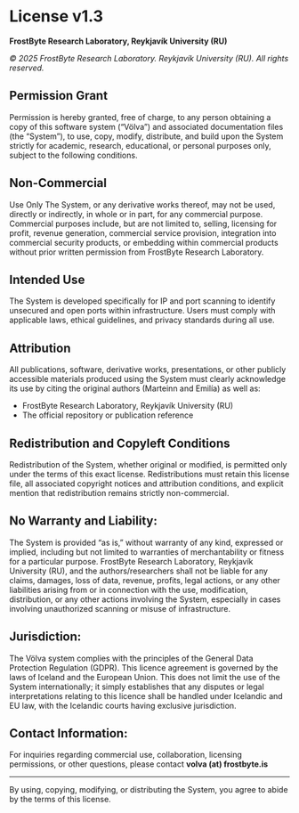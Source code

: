 # License v1.3

**FrostByte Research Laboratory, Reykjavík University (RU)**

*© 2025 FrostByte Research Laboratory. Reykjavík University (RU). All rights reserved.*

## Permission Grant 

Permission is hereby granted, free of charge, to any person obtaining a copy of this software system (“Völva”) and associated documentation files (the “System”), to use, copy, modify, distribute, and build upon the System strictly for academic, research, educational, or personal purposes only, subject to the following conditions.

## Non-Commercial 

Use Only The System, or any derivative works thereof, may not be used, directly or indirectly, in whole or in part, for any commercial purpose. Commercial purposes include, but are not limited to, selling, licensing for profit, revenue generation, commercial service provision, integration into commercial security products, or embedding within commercial products without prior written permission from FrostByte Research Laboratory.

## Intended Use 

The System is developed specifically for IP and port scanning to identify unsecured and open ports within infrastructure. Users must comply with applicable laws, ethical guidelines, and privacy standards during all use.

## Attribution

All publications, software, derivative works, presentations, or other publicly accessible materials produced using the System must clearly acknowledge its use by citing the original authors (Marteinn and Emilía) as well as:
- FrostByte Research Laboratory, Reykjavík University (RU)
- The official repository or publication reference

## Redistribution and Copyleft Conditions 

Redistribution of the System, whether original or modified, is permitted only under the terms of this exact license. Redistributions must retain this license file, all associated copyright notices and attribution conditions, and explicit mention that redistribution remains strictly non-commercial.
    


## No Warranty and Liability:

The System is provided “as is,” without warranty of any kind, expressed or implied, including but not limited to warranties of merchantability or fitness for a particular purpose. FrostByte Research Laboratory, Reykjavík University (RU), and the authors/researchers shall not be liable for any claims, damages, loss of data, revenue, profits, legal actions, or any other liabilities arising from or in connection with the use, modification, distribution, or any other actions involving the System, especially in cases involving unauthorized scanning or misuse of infrastructure.

## Jurisdiction:

The Völva system complies with the principles of the General Data Protection Regulation (GDPR). This licence agreement is governed by the laws of Iceland and the European Union. This does not limit the use of the System internationally; it simply establishes that any disputes or legal interpretations relating to this licence shall be handled under Icelandic and EU law, with the Icelandic courts having exclusive jurisdiction.

## Contact Information:

For inquiries regarding commercial use, collaboration, licensing permissions, or other questions, please contact **volva (at) frostbyte.is**

---

By using, copying, modifying, or distributing the System, you agree to abide by the terms of this license.
